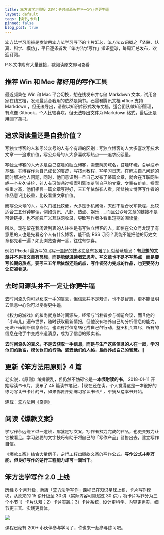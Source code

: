 ```yaml
---
title: 笨方法学习周报 23W：去时间源头并不一定让你更牛逼
layout: default
tags: [读书,卡片]
pinned: false
blog_post: true
---
```



笨方法学习周报是我使用笨方法学习写下的卡片汇总，笨方法四词概之「坚毅、认真、科学、模仿」，平日逐条首发「笨方法学写作」知识星球，每周汇总发布，欢迎订阅。

P.S.文中附有大量链接，戳阅读原文即可查看

## 推荐 Win 和 Mac 都好用的写作工具

最近频繁在 Win 和 Mac 平台切换，想在线发布并存储 Markdown 文本，试用各家在线文档，发现最适合我用的依然是简书。石墨和腾讯文档 office 支持 Markdown ，但无法导出，语雀以知识库形式发布文档，适合团队做知识管理，有点像 Gitbook，个人比较喜欢，但无法导出文件为 Markdown 格式，最后还是用回了简书。
 
##  追求阅读量还是自我价值？

写独立博客的人和写公众号的人有个有趣的区别：写独立博客的人大多喜欢写技术文章——追求价值，写公众号的人大多喜欢写热点——追求阅读量。

写独立博客的人大多是自己搭建的独立博客，需要购买域名，搭建环境，自学技术基础，将博客作为自己成长的痕迹，写技术教程，写学习日志，在解决自己问题的同时解决他人问题，同时，他们意识到一旦自己发布了某篇文章，就会在互联网生成一个永久链接，别人有可能通过搜索引擎浏览到自己的文章，文章有价值，搜索权重才高，他们相信一篇文章写得好，三五年依然有人看，所以独立博客写作者的作品意识比较重，比较看重文章价值。

而写公众号的人，准入门槛比较低，大多是手机阅读，天然不适合发布教程，比较适合三五分钟屏读，例如资讯、八卦、热点、娱乐……而且公众号文章的链接不是可读链接，也不能被广义互联网收录，导致写作者多看重短期的阅读量。

所以，现在留在我阅读列表的人往往是有写独立博客的人，即使在公众号发现了有意思的人也是先看这个人有什么博客，能不能 RSS 订阅？我能不能把他的历史文章都先看一遍？如此浏览查询一番，往往有惊喜。

例如  Phodal 最近写的[《写一篇好的技术文章有多难？》](https://www.phodal.com/blog/how-to-write-a-good-tech-artilce/)就给我启发：**有思想的文章并不是指文章有思想，而是能促进读者去思考。写文章也不是不写热点，而是要写长期的热点，要写三五年后依然还热的点，写作者努力完成的作品，也更要努力让它被看见。**


## 去时间源头并不一定让你更牛逼

去时间源头你可以获取一手的信息，但信息并不是知识，也不是智慧，更不能证明去信息中心你可以变得更牛逼。

《权力的游戏》的和尚就身处时间源头，经常与当权者参与御前会议，而且他的「小鸟儿」遍布世界，随时获取最新情报，但他没有培养自己的分析信息的能力，无法正确判断信息真假，也没有将信息转化成自己的行动，整天机关算尽，所有的信息在他手中变成小道消息，成为了信息的贩卖者。

**去时间源头的真义，不是去获取一手信息，而是与生产这些信息的人在一起，学习他们的勤奋，模仿他们的行动，感受他们的人格，最终养成自己的智慧。**

## 更新《笨方法用原则》4 篇

老实说，《原则》编排很乱，但仍然不妨碍它是**一本很耐读的书。** 2018-01-11 开始写读书卡片，发布了 45 篇读书笔记，现在还在读，个人觉得这是一本很好的练习写读书卡片的书，如果你要开始练习写读书卡片，不妨从这本书开始。

连载：[笨方法用《原则》](https://www.jianshu.com/nb/21067232) 

## 阅读《爆款文案》

学写作永远绕不过一道坎，那就是写文案。写作者努力完成的作品，也更要努力让它被看见。学习必要的文字技巧有助于将自己的「写作产品」销售出去，建立写作自信。

《爆款文案》结合大量例子，逆行工程出爆款文案的写作公式，**写作公式并非万能，但良好写作的逆行工程能力却可一骑当千。**


## 笨方法学写作 2.0 上线

历经 8 个月升级，新版[「笨方法学写作」](https://mp.weixin.qq.com/s/iiaaVbL4M_pHFJxiOl99eQ)课程已在知识星球上线，卡片写作模块，从原来的 15 讲升级至 30 讲（实际内容可能超过 30 讲），将卡片写作分为三个小节 1）卡片认知；2）卡片实践；3）卡片系统，设计更科学、内容更翔实、细节更丰富、实践更具体。

![](https://mmbiz.qpic.cn/mmbiz_jpg/HRoY0QT1Giab1Ecastey0z1HobJV8ae3lfyw2byib9kUq9x8alTCX3mUCORwcsQpI09Hxr130I3GmYNzbdEjYS9Q/0?wx_fmt=jpeg)


课程已经有 200+ 小伙伴参与学习了，你也来一起参与练习吧。


